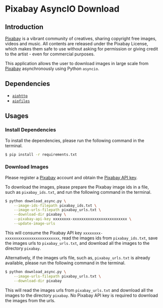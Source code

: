 # Pixabay AsyncIO Download

## Introduction

[Pixabay](https://pixabay.com/) is a vibrant community of creatives, sharing copyright free images, videos and music. All contents are released under the Pixabay License, which makes them safe to use without asking for permission or giving credit to the artist - even for commercial purposes.

This application allows the user to download images in large scale from [Pixabay](https://pixabay.com/) asynchronously using Python `asyncio`.

## Dependencies

* [`aiohttp`](https://docs.aiohttp.org/en/stable/)
* [`aiofiles`](https://github.com/Tinche/aiofiles)

## Usages

### Install Dependencies

To install the dependencies, please run the following command in the terminal.

```bash
$ pip install -r requirements.txt
```

### Download Images

Please register a [Pixabay](https://pixabay.com/) account and obtain the [Pixabay API key](https://pixabay.com/api/docs/).

To download the images, please prepare the Pixabay image ids in a file, such as `pixabay_ids.txt`, and run the following command in the terminal.

```bash
$ python download_async.py \
    --image-ids-filepath pixabay_ids.txt \
    --image-urls-filepath pixabay_urls.txt \
    --download-dir pixabay \
    --pixabay-api-key xxxxxxxx-xxxxxxxxxxxxxxxxxxxxxxxxx \
    --update-image-urls
```

This will consume the Pixabay API key `xxxxxxxx-xxxxxxxxxxxxxxxxxxxxxxxxx`, read the images ids from `pixabay_ids.txt`, save the images urls to `pixabay_urls.txt`, and download all the images to the directory `pixabay`.

Alternatively, if the images urls file, such as, `pixabay_urls.txt` is already available, please run the following command in the terminal.

```bash
$ python download_async.py \
    --image-urls-filepath pixabay_urls.txt \
    --download-dir pixabay
```

This will read the images urls from `pixabay_urls.txt` and download all the images to the directory `pixabay`. No Pixabay API key is required to download the images from the urls.

